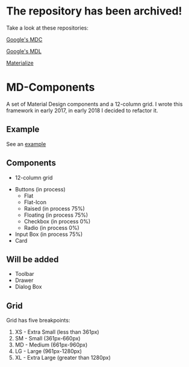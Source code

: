 # The repository has been archived!

Take a look at these repositories:

[Google's MDC](https://github.com/material-components/material-components-web/)

[Google's MDL](https://github.com/google/material-design-lite)

[Materialize](https://materializecss.com/)

# MD-Components

A set of Material Design components and a 12-column grid. I wrote this framework in early 2017, in early 2018 I decided to refactor it.

## Example

See an [example](https://silent-tempest.github.io/MD-Components/example)

## Components
+ 12-column grid
* Buttons (in process)
  * Flat
  * Flat-Icon
  * Raised (in process 75%)
  * Floating (in process 75%)
  * Checkbox (in process 0%)
  * Radio (in process 0%)
* Input Box (in process 75%)
* Card

## Will be added
* Toolbar
* Drawer
* Dialog Box

## Grid
Grid has five breakpoints:
1. XS - Extra Small (less than 361px)
2. SM - Small (361px-660px)
3. MD - Medium (661px-960px)
4. LG - Large (961px-1280px)
5. XL - Extra Large (greater than 1280px)
